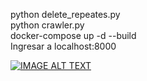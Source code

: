 python delete_repeates.py<br>
python crawler.py<br>
docker-compose up -d --build<br>
Ingresar a localhost:8000<br>

[![IMAGE ALT TEXT](http://img.youtube.com/vi/ooAfiS1p47g/0.jpg)](http://www.youtube.com/watch?v=ooAfiS1p47g "Demostracion Tarea 1 SD")